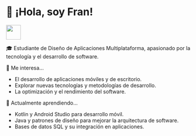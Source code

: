 # 👋 ¡Hola, soy Fran!  
<img src="https://fonts.gstatic.com/s/e/notoemoji/latest/1f44b/512.gif" width="40px">

🎓 Estudiante de Diseño de Aplicaciones Multiplataforma, apasionado por la tecnología y el desarrollo de software.

🚀 Me interesa...
- El desarrollo de aplicaciones móviles y de escritorio.
- Explorar nuevas tecnologías y metodologías de desarrollo.
- La optimización y el rendimiento del software.

🌱 Actualmente aprendiendo...
- Kotlin y Android Studio para desarrollo móvil.
- Java y patrones de diseño para mejorar la arquitectura de software.
- Bases de datos SQL y su integración en aplicaciones.

<!---
fraaaan02/fraaaan02 is a ✨ special ✨ repository because its `README.md` (this file) appears on your GitHub profile.
You can click the Preview link to take a look at your changes.
--->
